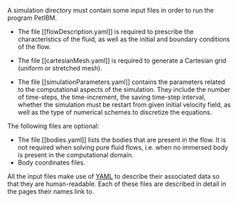 A simulation directory must contain some input files in order to run the program PetIBM.

* The file [[flowDescription.yaml]] is required to prescribe the characteristics of the fluid, as well as the initial and boundary conditions of the flow.

* The file [[cartesianMesh.yaml]] is required to generate a Cartesian grid (uniform or stretched mesh).


* The file [[simulationParameters.yaml]] contains the parameters related to the computational aspects of the simulation. They include the number of time-steps, the time-increment, the saving time-step interval, whether the simulation must be restart from given initial velocity field, as well as the type of numerical schemes to discretize the equations.

The following files are optional:

* The file [[bodies.yaml]] lists the bodies that are present in the flow. It is not required when solving pure fluid flows, i.e. when no immersed body is present in the computational domain.
* Body coordinates files.

All the input files make use of [YAML](http://en.wikipedia.org/wiki/YAML) to describe their associated data so that they are human-readable. Each of these files are described in detail in the pages their names link to.
